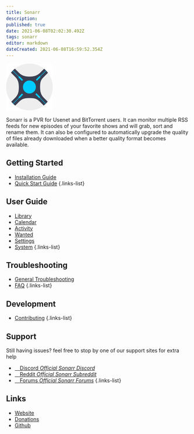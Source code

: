 ```yaml
---
title: Sonarr
description: 
published: true
date: 2021-06-08T02:02:30.492Z
tags: sonarr
editor: markdown
dateCreated: 2021-06-08T16:59:52.354Z
---
```


![128.png](/assets/sonarr/logos/128.png)

Sonarr is a PVR for Usenet and BitTorrent users. It can monitor multiple RSS feeds for new episodes of your favorite shows and will grab, sort and rename them. It can also be configured to automatically upgrade the quality of files already downloaded when a better quality format becomes available.

## Getting Started

- [Installation Guide](/sonarr/installation)
- [Quick Start Guide](/sonarr/quick-start-guide)
{.links-list}

## User Guide

- [Library](/sonarr/library)
- [Calendar](/sonarr/calendar)
- [Activity](/sonarr/activity)
- [Wanted](/sonarr/wanted)
- [Settings](/sonarr/settings)
- [System](/sonarr/system)
{.links-list}

## Troubleshooting

- [General Troubleshooting](/sonarr/troubleshooting)
- [FAQ](/sonarr/faq)
{.links-list}

## Development

- [Contributing](/sonarr/contributing)
{.links-list}

## Support

Still having issues? feel free to stop by one of our support sites for extra help

- [<i class="fab fa-discord"></i>&emsp;Discord *Official Sonarr Discord*](https://discord.gg/M6BvZn5)
- [<i class="fab fa-reddit"></i>&emsp;Reddit *Official Sonarr Subreddit*](https://reddit.com/r/sonarr)
- [<i class="fab fa-wpforms"></i>&emsp;Forums *Official Sonarr Forums*](https://forums.sonarr.tv/)
{.links-list}

## Links

- [Website](https://sonarr.tv)
- [Donations](https://opencollective.com/sonarr)
- [Github](https://github.com/sonarr/sonarr)

